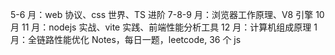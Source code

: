 5-6 月：web 协议、css 世界、TS 进阶
7-8-9 月：浏览器工作原理、V8 引擎
10 月 11 月：nodejs 实战、vite 实践、前端性能分析工具
12 月：计算机组成原理
1 月：全链路性能优化
Notes，每日一题，leetcode, 36 个 js
